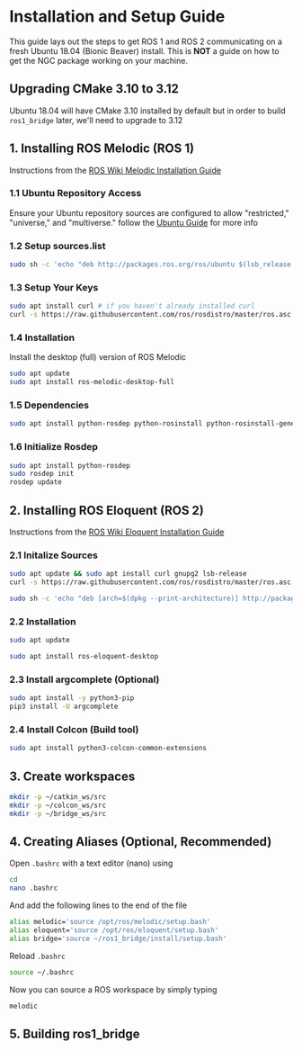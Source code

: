 # Installation and Setup Guide
This guide lays out the steps to get ROS 1 and ROS 2 communicating on a fresh Ubuntu 18.04 (Bionic Beaver) install.  This is **NOT** a guide on how to get the NGC package working on your machine.

## Upgrading CMake 3.10 to 3.12
Ubuntu 18.04 will have CMake 3.10 installed by default but in order to build `ros1_bridge` later, we'll need to upgrade to 3.12


## 1. Installing ROS Melodic (ROS 1)
Instructions from the [ROS Wiki Melodic Installation Guide](http://wiki.ros.org/melodic/Installation/Ubuntu)

### 1.1 Ubuntu Repository Access
Ensure your Ubuntu repository sources are configured to allow "restricted," "universe," and "multiverse." follow the [Ubuntu Guide](https://help.ubuntu.com/community/Repositories/Ubuntu) for more info

### 1.2 Setup sources.list
```bash
sudo sh -c 'echo "deb http://packages.ros.org/ros/ubuntu $(lsb_release -sc) main" > /etc/apt/sources.list.d/ros-latest.list'
```
### 1.3 Setup Your Keys
```bash
sudo apt install curl # if you haven't already installed curl
curl -s https://raw.githubusercontent.com/ros/rosdistro/master/ros.asc | sudo apt-key add -
```
### 1.4 Installation
Install the desktop (full) version of ROS Melodic
```bash
sudo apt update
sudo apt install ros-melodic-desktop-full
```
### 1.5 Dependencies
```bash
sudo apt install python-rosdep python-rosinstall python-rosinstall-generator python-wstool build-essential
```
### 1.6 Initialize Rosdep
```bash
sudo apt install python-rosdep
sudo rosdep init
rosdep update
```

## 2. Installing ROS Eloquent (ROS 2)
Instructions from the [ROS Wiki Eloquent Installation Guide](https://docs.ros.org/en/eloquent/Installation/Linux-Install-Debians.html)

### 2.1 Initalize Sources
```bash
sudo apt update && sudo apt install curl gnupg2 lsb-release
curl -s https://raw.githubusercontent.com/ros/rosdistro/master/ros.asc | sudo apt-key add -
```
```bash
sudo sh -c 'echo "deb [arch=$(dpkg --print-architecture)] http://packages.ros.org/ros2/ubuntu $(lsb_release -cs) main" > /etc/apt/sources.list.d/ros2-latest.list'
```
### 2.2 Installation
```bash
sudo apt update
```
```bash
sudo apt install ros-eloquent-desktop
```
### 2.3 Install argcomplete (Optional)
```bash
sudo apt install -y python3-pip
pip3 install -U argcomplete
```
### 2.4 Install Colcon (Build tool)
```bash
sudo apt install python3-colcon-common-extensions
```

## 3. Create workspaces
```bash
mkdir -p ~/catkin_ws/src
mkdir -p ~/colcon_ws/src
mkdir -p ~/bridge_ws/src
```

## 4. Creating Aliases (Optional, Recommended)
Open `.bashrc` with a text editor (nano) using
```bash
cd
nano .bashrc
```
And add the following lines to the end of the file
```bash
alias melodic='source /opt/ros/melodic/setup.bash'
alias eloquent='source /opt/ros/eloquent/setup.bash'
alias bridge='source ~/ros1_bridge/install/setup.bash'
```
Reload `.bashrc`
```bash
source ~/.bashrc
```
Now you can source a ROS workspace by simply typing
```bash
melodic
```

## 5. Building ros1_bridge
